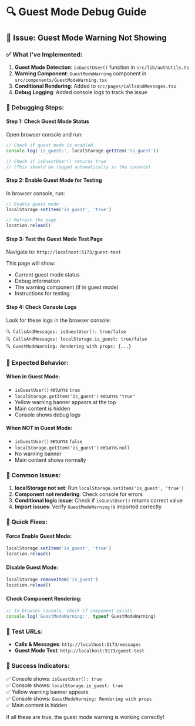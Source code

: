 # 🔍 Guest Mode Debug Guide

## 🎯 Issue: Guest Mode Warning Not Showing

### ✅ What I've Implemented:

1. **Guest Mode Detection**: `isGuestUser()` function in `src/lib/authUtils.ts`
2. **Warning Component**: `GuestModeWarning` component in `src/components/GuestModeWarning.tsx`
3. **Conditional Rendering**: Added to `src/pages/CallsAndMessages.tsx`
4. **Debug Logging**: Added console logs to track the issue

### 🔧 Debugging Steps:

#### **Step 1: Check Guest Mode Status**
Open browser console and run:
```javascript
// Check if guest mode is enabled
console.log('is_guest:', localStorage.getItem('is_guest'))

// Check if isGuestUser() returns true
// (This should be logged automatically in the console)
```

#### **Step 2: Enable Guest Mode for Testing**
In browser console, run:
```javascript
// Enable guest mode
localStorage.setItem('is_guest', 'true')

// Refresh the page
location.reload()
```

#### **Step 3: Test the Guest Mode Test Page**
Navigate to: `http://localhost:5173/guest-test`

This page will show:
- Current guest mode status
- Debug information
- The warning component (if in guest mode)
- Instructions for testing

#### **Step 4: Check Console Logs**
Look for these logs in the browser console:
```
🔍 CallsAndMessages: isGuestUser(): true/false
🔍 CallsAndMessages: localStorage.is_guest: true/false
🔍 GuestModeWarning: Rendering with props: {...}
```

### 🎯 Expected Behavior:

#### **When in Guest Mode:**
- `isGuestUser()` returns `true`
- `localStorage.getItem('is_guest')` returns `"true"`
- Yellow warning banner appears at the top
- Main content is hidden
- Console shows debug logs

#### **When NOT in Guest Mode:**
- `isGuestUser()` returns `false`
- `localStorage.getItem('is_guest')` returns `null`
- No warning banner
- Main content shows normally

### 🚨 Common Issues:

1. **localStorage not set**: Run `localStorage.setItem('is_guest', 'true')`
2. **Component not rendering**: Check console for errors
3. **Conditional logic issue**: Check if `isGuestUser()` returns correct value
4. **Import issues**: Verify `GuestModeWarning` is imported correctly

### 🔧 Quick Fixes:

#### **Force Enable Guest Mode:**
```javascript
localStorage.setItem('is_guest', 'true')
location.reload()
```

#### **Disable Guest Mode:**
```javascript
localStorage.removeItem('is_guest')
location.reload()
```

#### **Check Component Rendering:**
```javascript
// In browser console, check if component exists
console.log('GuestModeWarning:', typeof GuestModeWarning)
```

### 📱 Test URLs:

- **Calls & Messages**: `http://localhost:5173/messages`
- **Guest Mode Test**: `http://localhost:5173/guest-test`

### 🎉 Success Indicators:

✅ Console shows: `isGuestUser(): true`  
✅ Console shows: `localStorage.is_guest: true`  
✅ Yellow warning banner appears  
✅ Console shows: `GuestModeWarning: Rendering with props`  
✅ Main content is hidden  

If all these are true, the guest mode warning is working correctly!
